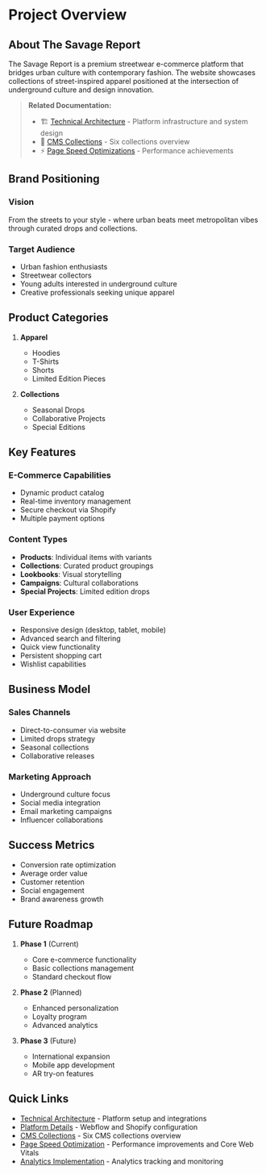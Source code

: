 # Project Overview

## About The Savage Report

The Savage Report is a premium streetwear e-commerce platform that bridges urban culture with contemporary fashion. The website showcases collections of street-inspired apparel positioned at the intersection of underground culture and design innovation.

> **Related Documentation:**
> - 🏗️ [Technical Architecture](./02-technical-architecture.md) - Platform infrastructure and system design
> - 📁 [CMS Collections](./04-cms-collections.md) - Six collections overview
> - ⚡ [Page Speed Optimizations](./06-page-speed-optimization.md) - Performance achievements

## Brand Positioning

### Vision
From the streets to your style - where urban beats meet metropolitan vibes through curated drops and collections.

### Target Audience
- Urban fashion enthusiasts
- Streetwear collectors  
- Young adults interested in underground culture
- Creative professionals seeking unique apparel

## Product Categories

1. **Apparel**
   - Hoodies
   - T-Shirts
   - Shorts
   - Limited Edition Pieces

2. **Collections**
   - Seasonal Drops
   - Collaborative Projects
   - Special Editions

## Key Features

### E-Commerce Capabilities
- Dynamic product catalog
- Real-time inventory management
- Secure checkout via Shopify
- Multiple payment options

### Content Types
- **Products**: Individual items with variants
- **Collections**: Curated product groupings
- **Lookbooks**: Visual storytelling
- **Campaigns**: Cultural collaborations
- **Special Projects**: Limited edition drops

### User Experience
- Responsive design (desktop, tablet, mobile)
- Advanced search and filtering
- Quick view functionality
- Persistent shopping cart
- Wishlist capabilities

## Business Model

### Sales Channels
- Direct-to-consumer via website
- Limited drops strategy
- Seasonal collections
- Collaborative releases

### Marketing Approach
- Underground culture focus
- Social media integration
- Email marketing campaigns
- Influencer collaborations

## Success Metrics

- Conversion rate optimization
- Average order value
- Customer retention
- Social engagement
- Brand awareness growth

## Future Roadmap

1. **Phase 1** (Current)
   - Core e-commerce functionality
   - Basic collections management
   - Standard checkout flow

2. **Phase 2** (Planned)
   - Enhanced personalization
   - Loyalty program
   - Advanced analytics

3. **Phase 3** (Future)
   - International expansion
   - Mobile app development
   - AR try-on features

## Quick Links
- [Technical Architecture](./02-technical-architecture.md) - Platform setup and integrations
- [Platform Details](./03-platform-details.md) - Webflow and Shopify configuration
- [CMS Collections](./04-cms-collections.md) - Six CMS collections overview
- [Page Speed Optimization](./06-page-speed-optimization.md) - Performance improvements and Core Web Vitals
- [Analytics Implementation](./07-analytics-implementation.md) - Analytics tracking and monitoring